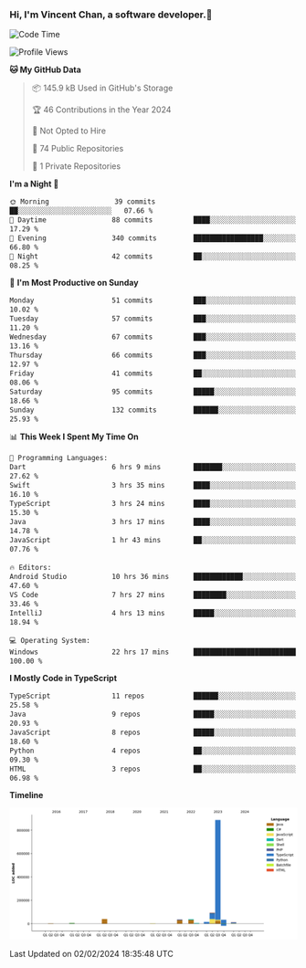 ### Hi, I'm Vincent Chan, a software developer.👋

<!--
**hkvincent/hkvincent** is a ✨ _special_ ✨ repository because its `README.md` (this file) appears on your GitHub profile.

Here are some ideas to get you started:

- 🔭 I’m currently working on ...
- 🌱 I’m currently learning ...
- 👯 I’m looking to collaborate on ...
- 🤔 I’m looking for help with ...
- 💬 Ask me about ...
- 📫 How to reach me: ...
- 😄 Pronouns: ...
- ⚡ Fun fact: ...
-->
<!--START_SECTION:waka-->
![Code Time](http://img.shields.io/badge/Code%20Time-773%20hrs%202%20mins-blue)

![Profile Views](http://img.shields.io/badge/Profile%20Views-0-blue)

**🐱 My GitHub Data** 

> 📦 145.9 kB Used in GitHub's Storage 
 > 
> 🏆 46 Contributions in the Year 2024
 > 
> 🚫 Not Opted to Hire
 > 
> 📜 74 Public Repositories 
 > 
> 🔑 1 Private Repositories 
 > 
**I'm a Night 🦉** 

```text
🌞 Morning                39 commits          ██░░░░░░░░░░░░░░░░░░░░░░░   07.66 % 
🌆 Daytime                88 commits          ████░░░░░░░░░░░░░░░░░░░░░   17.29 % 
🌃 Evening                340 commits         █████████████████░░░░░░░░   66.80 % 
🌙 Night                  42 commits          ██░░░░░░░░░░░░░░░░░░░░░░░   08.25 % 
```
📅 **I'm Most Productive on Sunday** 

```text
Monday                   51 commits          ███░░░░░░░░░░░░░░░░░░░░░░   10.02 % 
Tuesday                  57 commits          ███░░░░░░░░░░░░░░░░░░░░░░   11.20 % 
Wednesday                67 commits          ███░░░░░░░░░░░░░░░░░░░░░░   13.16 % 
Thursday                 66 commits          ███░░░░░░░░░░░░░░░░░░░░░░   12.97 % 
Friday                   41 commits          ██░░░░░░░░░░░░░░░░░░░░░░░   08.06 % 
Saturday                 95 commits          █████░░░░░░░░░░░░░░░░░░░░   18.66 % 
Sunday                   132 commits         ██████░░░░░░░░░░░░░░░░░░░   25.93 % 
```


📊 **This Week I Spent My Time On** 

```text
💬 Programming Languages: 
Dart                     6 hrs 9 mins        ███████░░░░░░░░░░░░░░░░░░   27.62 % 
Swift                    3 hrs 35 mins       ████░░░░░░░░░░░░░░░░░░░░░   16.10 % 
TypeScript               3 hrs 24 mins       ████░░░░░░░░░░░░░░░░░░░░░   15.30 % 
Java                     3 hrs 17 mins       ████░░░░░░░░░░░░░░░░░░░░░   14.78 % 
JavaScript               1 hr 43 mins        ██░░░░░░░░░░░░░░░░░░░░░░░   07.76 % 

🔥 Editors: 
Android Studio           10 hrs 36 mins      ████████████░░░░░░░░░░░░░   47.60 % 
VS Code                  7 hrs 27 mins       ████████░░░░░░░░░░░░░░░░░   33.46 % 
IntelliJ                 4 hrs 13 mins       █████░░░░░░░░░░░░░░░░░░░░   18.94 % 

💻 Operating System: 
Windows                  22 hrs 17 mins      █████████████████████████   100.00 % 
```

**I Mostly Code in TypeScript** 

```text
TypeScript               11 repos            ██████░░░░░░░░░░░░░░░░░░░   25.58 % 
Java                     9 repos             █████░░░░░░░░░░░░░░░░░░░░   20.93 % 
JavaScript               8 repos             █████░░░░░░░░░░░░░░░░░░░░   18.60 % 
Python                   4 repos             ██░░░░░░░░░░░░░░░░░░░░░░░   09.30 % 
HTML                     3 repos             ██░░░░░░░░░░░░░░░░░░░░░░░   06.98 % 
```



**Timeline**

![Lines of Code chart](https://raw.githubusercontent.com/hkvincent/hkvincent/main/assets/bar_graph.png)


 Last Updated on 02/02/2024 18:35:48 UTC
<!--END_SECTION:waka-->
